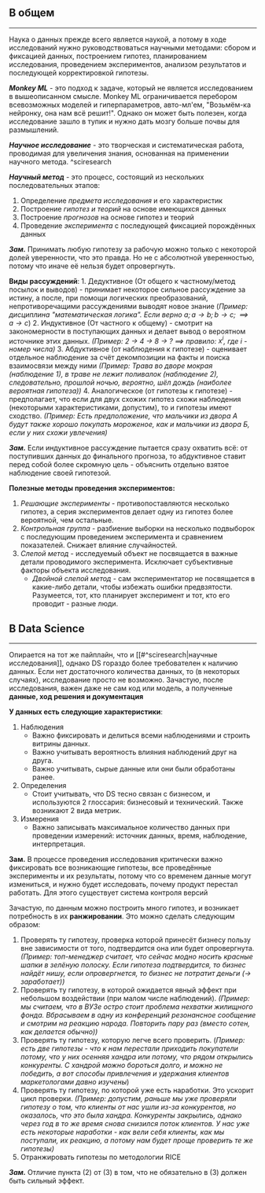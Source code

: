 
## В общем
---
Наука о данных прежде всего является наукой, а потому в ходе исследований нужно руководствоваться научными методами: сбором и фиксацией данных, построением гипотез, планированием исследования, проведением экспериментов, анализом результатов и последующей корректировкой гипотезы.

***Monkey ML*** - это подход к задаче, который не является исследованием в вышеописанном смысле. Monkey ML ограничивается перебором всевозможных моделей и гиперпараметров, авто-мл'ем, "Возьмём-ка нейронку, она нам всё решит!". Однако он может быть полезен, когда исследование зашло в тупик и нужно дать мозгу больше почвы для размышлений.

***Научное исследование*** - это творческая и систематическая работа, проводимая для увеличения знания, основанная на применении научного метода.  ^sciresearch

***Научный метод*** - это процесс, состоящий из нескольких последовательных этапов:
1. Определение *предмета исследования* и его характеристик
2. Построение *гипотез и теорий* на основе имеющихся данных
3. Построение *прогнозов* на основе гипотез и теорий
4. Проведение *эксперимента* с последующей фиксацией порождённых данных

***Зам.*** Принимать любую гипотезу за рабочую можно только с некоторой долей уверенности, что это правда. Но не с абсолютной уверенностью, потому что иначе её нельзя будет опровергнуть.


**Виды рассуждений**:
	1. Дедуктивное (От общего к частному/метод посылок и выводов) - принимает некоторое сильное рассуждение за истину, а после, при помощи логических преобразований, непротиворечащими рассуждениями выводят новое знание (*Пример: дисциплина "математическая логика". Если верно $a; a \rightarrow b; b\rightarrow c; \implies a \rightarrow c$*)
	2. Индуктивное (От частного к общему) - смотрит на закономерности в поступающих данных и делает вывод о вероятном источнике этих данных. *(Пример: 2 -> 4 -> 8 -> ? $\implies$ правило: $x^i$, где $i$ - номер числа)*
	3. Абдуктивное (от наблюдения к гипотезе) - оценивает отдельное наблюдение за счёт декомпозиции на факты и поиска взаимосвязи между ними *(Пример: Трава во дворе мокрая (наблюдение 1), в траве не лежит поливалок (наблюдение 2), следовательно, прошлой ночью, вероятно, шёл дождь (наиболее вероятная гипотеза))*
	4. Аналогическое (от гипотезы к гипотезе) - предполагает, что если для двух схожих гипотез схожи наблюдения (некоторыми характеристиками, допустим), то и гипотезы имеют сходство. *(Пример: Есть предположение, что мальчики из двора А будут также хорошо покупать мороженое, как и мальчики из двора Б, если у них схожи увлечения)* 

***Зам.*** Если индуктивное рассуждение пытается сразу охватить всё: от поступивших данных до финального прогноза, то абдуктивное ставит перед собой более скромную цель - объяснить отдельно взятое наблюдение своей гипотезой.

**Полезные методы проведения экспериментов:**
1. *Решающие эксперименты* - противопоставляются несколько гипотез, а серия экспериментов делает одну из гипотез более вероятной, чем остальные. 
2. *Контрольная группа* - разбиение выборки на несколько подвыборок с последующим проведением эксперимента и сравнением показателей. Снижает влияние случайностей. 
3. *Слепой метод* - исследуемый объект не посвящается в важные детали проводимого эксперимента. Исключает субъективные факторы объекта исследования.
	- *Двойной слепой метод* - сам экспериментатор не посвящается в какие-либо детали, чтобы избежать ошибки предвзятости. Разумеется, тот, кто планирует эксперимент и тот, кто его проводит - разные люди.


## В Data Science
---
Опирается на тот же пайплайн, что и [[#^sciresearch|научные исследования]], однако DS гораздо более требователен к наличию данных. Если нет достаточного количества данных, то (в некоторых случаях), исследование просто не возможно. Зачастую, после исследования, важен даже не сам код или модель, а полученные **данные, ход решения и документация**

**У данных есть следующие характеристики**:
1. Наблюдения
	- Важно фиксировать и делиться всеми наблюдениями и строить витрины данных.
	- Важно учитывать вероятность влияния наблюдений друг на друга.
	- Важно учитывать, сырые данные или они были обработаны ранее.  
2. Определения
	- Стоит учитывать, что DS тесно связан с бизнесом, и используются 2 глоссария: бизнесовый и технический. Также возникают 2 вида метрик.
3. Измерения
	- Важно записывать максимальное количество данных при проведении измерений: источник данных, время, наблюдение, интерпретация.


**Зам.** В процессе проведения исследования критически важно фиксировать все возникающие гипотезы, все проведённые эксперименты и их результаты, потому что со временем данные могут измениться, и нужно будет исследовать, почему продукт перестал работать. Для этого существует система контроля версий 


Зачастую, по данным можно построить много гипотез, и возникает потребность в их **ранжировании**. Это можно сделать следующим образом:
1. Проверять ту гипотезу, проверка которой принесёт бизнесу пользу вне зависимости от того, подтвердится она или будет опровергнута. *(Пример: топ-менеджер считает, что сейчас модно носить красные шапки в зелёную полоску. Если гипотеза подтвердится, то бизнес найдёт нишу, если опровергнется, то бизнес не потратит деньги (-> заработает))*
2. Проверять ту гипотезу, в которой ожидается явный эффект при небольшом воздействии (при малом числе наблюдений). *(Пример: мы считаем, что в ВУЗе остро стоит проблема нехватки жилищного фонда. Вбрасываем в одну из конференций резонансное сообщение и смотрим на реакцию народа. Повторить пару раз (вместо сотен, как делается обычно))*
3. Проверять ту гипотезу, которую легче всего проверить. (*Пример: есть две гипотезы - что к нам перестали приходить покупатели потому, что у них осенняя хандра или потому, что рядом открылись конкуренты. С хандрой можно бороться долго, и можно не победить, а вот способы привлечения и удержания клиентов маркетологами давно изучены*)
4. Проверять ту гипотезу, по которой уже есть наработки. Это ускорит цикл проверки. *(Пример: допустим, раньше мы уже проверяли гипотезу о том, что клиенты от нас ушли из-за конкурентов, но оказалось, что это была хандра. Конкуренты закрылись, однако через год в то же время снова снизился поток клиентов. У нас уже есть некоторые наработки - как вели себя клиенты, как мы поступали, их реакцию, а потому нам будет проще проверить те же гипотезы)*
5. Отранжировать гипотезы по методологии RICE

***Зам.*** Отличие пункта (2) от (3) в том, что не обязательно в (3) должен быть сильный эффект.